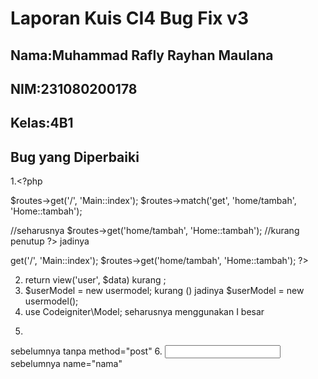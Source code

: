 # Laporan Kuis CI4 Bug Fix v3

## Nama:Muhammad Rafly Rayhan Maulana   
## NIM:231080200178
## Kelas:4B1

## Bug yang Diperbaiki

1.<?php

$routes->get('/', 'Main::index');
$routes->match('get', 'home/tambah', 'Home::tambah');

//seharusnya $routes->get('home/tambah', 'Home::tambah');
//kurang penutup ?>
jadinya 
<?php

$routes->get('/', 'Main::index');
$routes->get('home/tambah', 'Home::tambah');
?>
2. return view('user', $data)
kurang ;
3. $userModel = new usermodel;
kurang ()
jadinya $userModel = new usermodel();
4. use Codeigniter\Model;
seharusnya menggunakan I besar 
5. <form action="/home/tambah" method="post">
sebelumnya tanpa method="post"
6.  <input type="text" name="nama"><br>
sebelumnya name="nama"
